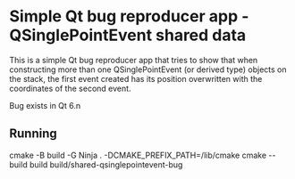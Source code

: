# Simple Qt bug reproducer app - QSinglePointEvent shared data
This is a simple Qt bug reproducer app that tries to show that when constructing
more than one QSinglePointEvent (or derived type) objects on the stack, the
first event created has its position overwritten with the coordinates of the
second event.

Bug exists in Qt 6.n

## Running
cmake -B build -G Ninja . -DCMAKE_PREFIX_PATH=<Qt dir>/lib/cmake
cmake --build build
build/shared-qsinglepointevent-bug
